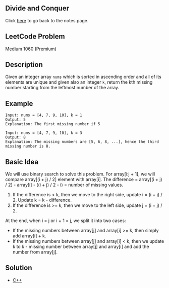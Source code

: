 ## Divide and Conquer
Click [here](../notes.md) to go back to the notes page.

## LeetCode Problem
Medium 1060 (Premium)

## Description
Given an integer array `nums` which is sorted in ascending order and all of its elements are unique and given also an integer `k`, return the kth missing number starting from the leftmost number of the array.

## Example
```
Input: nums = [4, 7, 9, 10], k = 1
Output: 5
Explanation: The first missing number if 5

Input: nums = [4, 7, 9, 10], k = 3
Output: 8
Explanation: The missing numbers are [5, 6, 8, ...], hence the third missing number is 8.
```

## Basic Idea
We will use binary search to solve this problem. For array[i:j + 1], we will compare array[(i + j) / 2] element with array[i]. The difference = array[(i + j) / 2] - array[i] - ((i + j) / 2 - i) = number of missing values.
1. If the difference is < k, then we move to the right side, update i = (i + j) / 2. Update k = k - difference.
2. If the difference is >= k, then we move to the left side, update j = (i + j) / 2.

At the end, when i = j or i + 1 = j, we split it into two cases:
- If the missing numbers between array[j] and array[i] >= k, then simply add array[i] + k.
- If the missing numbers between array[j] and array[i] < k, then we update k to k - missing number between array[j] and array[i] and add the number from array[j].

## Solution
- [C++](./solution.cpp)